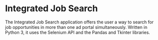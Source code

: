 # Integrated Job Search

The Integrated Job Search application offers the user a way to search for job opportunities in more than one ad portal simultaneously. Written in Python 3, it uses the Selenium API and the Pandas and Tkinter libraries.